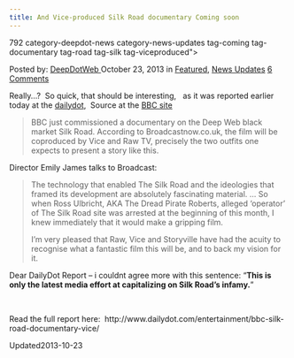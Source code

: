 ```yaml
---
title: And Vice-produced Silk Road documentary Coming soon
---
```

792 category-deepdot-news category-news-updates tag-coming tag-documentary tag-road tag-silk tag-viceproduced">

<span>Posted by: <a href="https://www.deepdotweb.com/author/admin/" title="">DeepDotWeb </a></span>
<span>October 23, 2013</span>
<span>in <a href="https://www.deepdotweb.com/category/deepdot-news/" rel="category tag">Featured</a>, <a href="https://www.deepdotweb.com/category/news-updates/" rel="category tag">News Updates</a></span>
<span><a href="https://www.deepdotweb.com/2013/10/23/and-vice-produced-silk-road-documentary-coming-soon/#comments">6 Comments</a></span>
</p>
<div class="clear"></div>
<div class="entry">
<p>Really&#8230;?  So quick, that should be interesting,   as it was reported earlier today at the <a href="http://www.dailydot.com/entertainment/bbc-silk-road-documentary-vice/">dailydot</a>,  Source at the <a href="http://www.broadcastnow.co.uk/news/commissioning/bbc4-orders-vice-and-raw-co-pro-drug-doc/5062704.article?blocktitle=LATEST-NEWS&amp;contentID=870" target="_blank">BBC site</a></p>
<blockquote><p>BBC just commissioned a documentary on the Deep Web black market Silk Road. According to Broadcastnow.co.uk, the film will be coproduced by Vice and Raw TV, precisely the two outfits one expects to present a story like this.</p></blockquote>
<p>Director Emily James talks to Broadcast:</p>
<blockquote><p>The technology that enabled The Silk Road and the ideologies that framed its development are absolutely fascinating material. … So when Ross Ulbricht, AKA The Dread Pirate Roberts, alleged ‘operator’ of The Silk Road site was arrested at the beginning of this month, I knew immediately that it would make a gripping film.</p>
<p>I’m very pleased that Raw, Vice and Storyville have had the acuity to recognise what a fantastic film this will be, and to back my vision for it.</p></blockquote>
<p>Dear DailyDot Report &#8211; i couldnt agree more with this sentence: &#8220;<strong>This is only the latest media effort at capitalizing on Silk Road’s infamy.</strong>&#8221;</p>
<p>&nbsp;</p>
<p>Read the full report here:  http://www.dailydot.com/entertainment/bbc-silk-road-documentary-vice/</p>
</div>
<span style="display:none"><a href="https://www.deepdotweb.com/tag/coming/" rel="tag">coming</a> <a href="https://www.deepdotweb.com/tag/documentary/" rel="tag">documentary</a> <a href="https://www.deepdotweb.com/tag/road/" rel="tag">road</a> <a href="https://www.deepdotweb.com/tag/silk/" rel="tag">silk</a> <a href="https://www.deepdotweb.com/tag/viceproduced/" rel="tag">viceproduced</a></span> 
Updated2013-10-23